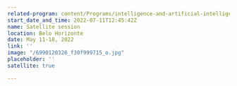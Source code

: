 ```yaml
---
related-program: content/Programs/intelligence-and-artificial-intelligence.md
start_date_and_time: 2022-07-11T12:45:42Z
name: Satellite session
location: Belo Horizonte
date: May 11-18, 2022
link: ''
image: "/6990120326_f30f999715_o.jpg"
placeholder: ''
satellite: true

---
```


